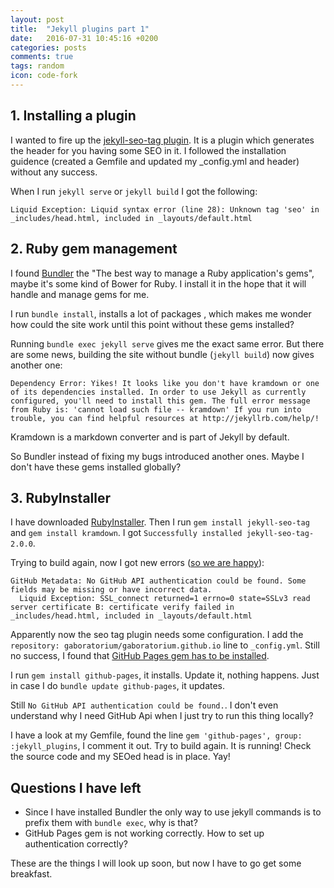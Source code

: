 ```yaml
---
layout: post
title:  "Jekyll plugins part 1"
date:   2016-07-31 10:45:16 +0200
categories: posts
comments: true
tags: random 
icon: code-fork
---
```

## 1. Installing a plugin
I wanted to fire up the [jekyll-seo-tag plugin](https://github.com/jekyll/jekyll-seo-tag). It is a plugin which generates the header for you having some SEO in it.
I followed the installation guidence (created a Gemfile and updated my _config.yml and header) without any success.

When I run `jekyll serve` or `jekyll build` I got the following: 
```
Liquid Exception: Liquid syntax error (line 28): Unknown tag 'seo' in _includes/head.html, included in _layouts/default.html
```

## 2. Ruby gem management
I found [Bundler](bundler.io/) the "The best way to manage a Ruby application's gems", maybe it's some kind of Bower for Ruby.
I install it in the hope that it will handle and manage gems for me.

I run `bundle install`, installs a lot of packages , which makes me wonder how could the site work until this point without these gems installed?

Running `bundle exec jekyll serve` gives me the exact same error. But there are some news, building the site without bundle (`jekyll build`) now gives another one:

```
Dependency Error: Yikes! It looks like you don't have kramdown or one of its dependencies installed. In order to use Jekyll as currently configured, you'll need to install this gem. The full error message from Ruby is: 'cannot load such file -- kramdown' If you run into trouble, you can find helpful resources at http://jekyllrb.com/help/!
```

Kramdown is a markdown converter and is part of Jekyll by default.

So Bundler instead of fixing my bugs introduced another ones. Maybe I don't have these gems installed globally?

## 3. RubyInstaller
I have downloaded [RubyInstaller](http://rubyinstaller.org/). Then I run `gem install jekyll-seo-tag` and `gem install kramdown`. I got `Successfully installed jekyll-seo-tag-2.0.0`.

Trying to build again, now I got new errors ([so we are happy](https://www.devrant.io/rants/17426)):

```
GitHub Metadata: No GitHub API authentication could be found. Some fields may be missing or have incorrect data.
  Liquid Exception: SSL_connect returned=1 errno=0 state=SSLv3 read server certificate B: certificate verify failed in _includes/head.html, included in _layouts/default.html
```

Apparently now the seo tag plugin needs some configuration. I add the `repository: gaboratorium/gaboratorium.github.io` line to `_config.yml`. Still no success, I found that [GitHub Pages gem has to be installed](https://help.github.com/articles/setting-up-your-github-pages-site-locally-with-jekyll/#keeping-your-site-up-to-date-with-the-github-pages-gem). 

I run `gem install github-pages`, it installs. Update it, nothing happens.
Just in case I do `bundle update github-pages`, it updates.

Still `No GitHub API authentication could be found.`. I don't even understand why I need GitHub Api when I just try to run this thing locally?

I have a look at my Gemfile, found the line `gem 'github-pages', group: :jekyll_plugins`, I comment it out. Try to build again. It is running! Check the source code and my SEOed head is in place. Yay!

## Questions I have left
 - Since I have installed Bundler the only way to use jekyll commands is to prefix them with `bundle exec`, why is that?
 - GitHub Pages gem is not working correctly. How to set up authentication correctly?

These are the things I will look up soon, but now I have to go get some breakfast.

